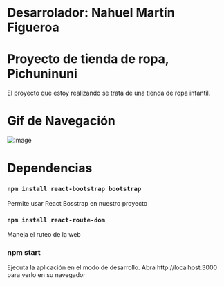 # Desarrolador: Nahuel Martín Figueroa

# Proyecto de tienda de ropa, Pichuninuni
El proyecto que estoy realizando se trata de una tienda de ropa infantil.

# Gif de Navegación

![image](https://github.com/nahuelmf/React-Figueroa/blob/main/src/media/Prueba.gif)

# Dependencias

### `npm install react-bootstrap bootstrap`

Permite usar React Bosstrap en nuestro proyecto

### `npm install react-route-dom`

Maneja el ruteo de la web

### npm start
Ejecuta la aplicación en el modo de desarrollo.
Abra http://localhost:3000 para verlo en su navegador